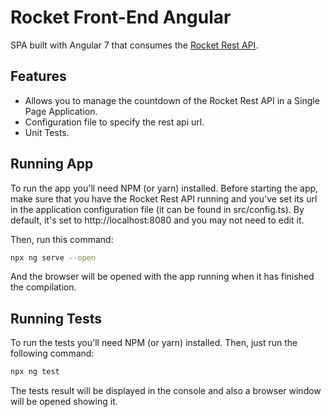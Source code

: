 # Rocket Front-End Angular

SPA built with Angular 7 that consumes the [Rocket Rest API](https://github.com/Aaron23145/RocketRestApi).

## Features

- Allows you to manage the countdown of the Rocket Rest API in a Single Page Application.
- Configuration file to specify the rest api url.
- Unit Tests.

## Running App

To run the app you'll need NPM (or yarn) installed. Before starting the app, make sure that you have the Rocket Rest API running and you've set its url in the application configuration file (it can be found in src/config.ts). By default, it's set to http://localhost:8080 and you may not need to edit it.

Then, run this command:

```sh
npx ng serve --open
```

And the browser will be opened with the app running when it has finished the compilation.

## Running Tests

To run the tests you'll need NPM (or yarn) installed. Then, just run the following command:

```sh
npx ng test
```

The tests result will be displayed in the console and also a browser window will be opened showing it.
